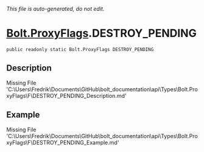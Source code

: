 *This file is auto-generated, do not edit.*

# [Bolt.ProxyFlags](Types/Bolt.ProxyFlags.md).DESTROY_PENDING
`public readonly static Bolt.ProxyFlags DESTROY_PENDING`
## Description
Missing File 'C:\Users\Fredrik\Documents\GitHub\bolt_documentation\api\Types\Bolt.ProxyFlags\F\DESTROY_PENDING_Description.md'
## Example
Missing File 'C:\Users\Fredrik\Documents\GitHub\bolt_documentation\api\Types\Bolt.ProxyFlags\F\DESTROY_PENDING_Example.md'
